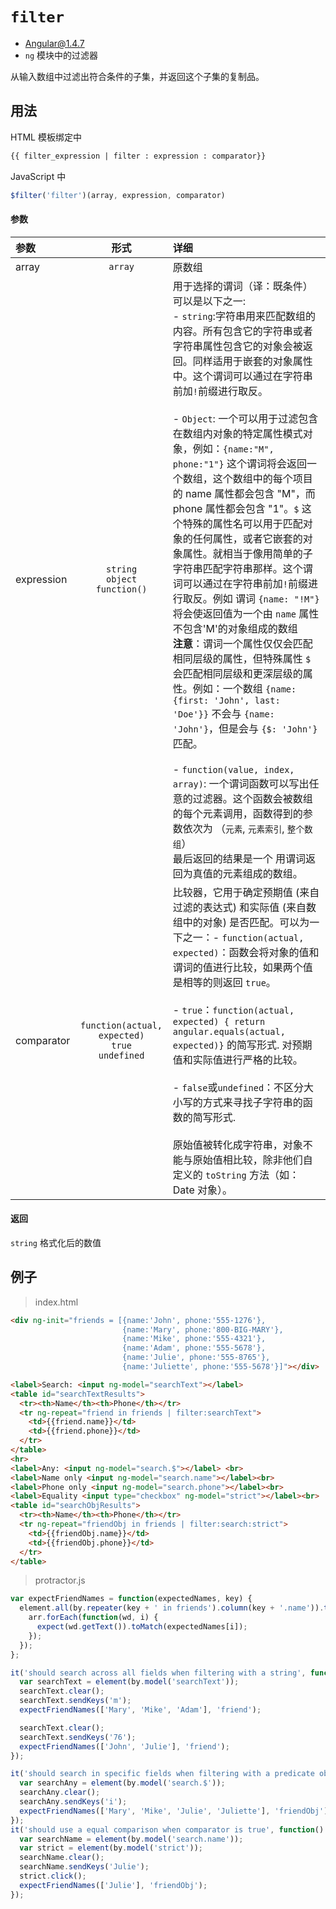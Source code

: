 # `filter`
- Angular@1.4.7
- `ng` 模块中的过滤器

从输入数组中过滤出符合条件的子集，并返回这个子集的复制品。

## 用法

HTML 模板绑定中

``` html
{{ filter_expression | filter : expression : comparator}}
```

JavaScript 中

``` javascript
$filter('filter')(array, expression, comparator)
```


#### 参数

| 参数 | 形式 | 详细 |
|:----|:---:|:----|
|array|`array`| 原数组 |
|expression|`string`<br>`object`<br>`function()`| 用于选择的谓词（译：既条件）可以是以下之一:<br> - `string`:字符串用来匹配数组的内容。所有包含它的字符串或者字符串属性包含它的对象会被返回。同样适用于嵌套的对象属性中。这个谓词可以通过在字符串前加`!`前缀进行取反。<br><br> - `Object`: 一个可以用于过滤包含在数组内对象的特定属性模式对象，例如：`{name:"M", phone:"1"}` 这个谓词将会返回一个数组，这个数组中的每个项目的 name 属性都会包含 "M"，而 phone 属性都会包含 "1"。`$` 这个特殊的属性名可以用于匹配对象的任何属性，或者它嵌套的对象属性。就相当于像用简单的子字符串匹配字符串那样。这个谓词可以通过在字符串前加`!`前缀进行取反。例如 谓词 `{name: "!M"}` 将会使返回值为一个由 `name` 属性不包含'M'的对象组成的数组<br>**注意**：谓词一个属性仅仅会匹配相同层级的属性，但特殊属性 `$` 会匹配相同层级和更深层级的属性。例如：一个数组 `{name: {first: 'John', last: 'Doe'}}` 不会与 `{name: 'John'}`，但是会与 `{$: 'John'}` 匹配。<br><br>- `function(value, index, array)`: 一个谓词函数可以写出任意的过滤器。这个函数会被数组的每个元素调用，函数得到的参数依次为 （`元素`, `元素索引`, `整个数组`）<br>最后返回的结果是一个 用谓词返回为真值的元素组成的数组。|
|comparator|`function(actual, expected)`<br>`true`<br>`undefined`| 比较器，它用于确定预期值 (来自过滤的表达式) 和实际值 (来自数组中的对象) 是否匹配。可以为一下之一：- `function(actual, expected)`：函数会将对象的值和谓词的值进行比较，如果两个值是相等的则返回 `true`。<br><br>- `true`：`function(actual, expected) { return angular.equals(actual, expected)}` 的简写形式. 对预期值和实际值进行严格的比较。<br><br>- `false`或`undefined`：不区分大小写的方式来寻找子字符串的函数的简写形式.<br><br>原始值被转化成字符串，对象不能与原始值相比较，除非他们自定义的 `toString` 方法（如：Date 对象）。|


#### 返回

`string` 格式化后的数值

## 例子

> index.html

``` html
<div ng-init="friends = [{name:'John', phone:'555-1276'},
                         {name:'Mary', phone:'800-BIG-MARY'},
                         {name:'Mike', phone:'555-4321'},
                         {name:'Adam', phone:'555-5678'},
                         {name:'Julie', phone:'555-8765'},
                         {name:'Juliette', phone:'555-5678'}]"></div>

<label>Search: <input ng-model="searchText"></label>
<table id="searchTextResults">
  <tr><th>Name</th><th>Phone</th></tr>
  <tr ng-repeat="friend in friends | filter:searchText">
    <td>{{friend.name}}</td>
    <td>{{friend.phone}}</td>
  </tr>
</table>
<hr>
<label>Any: <input ng-model="search.$"></label> <br>
<label>Name only <input ng-model="search.name"></label><br>
<label>Phone only <input ng-model="search.phone"></label><br>
<label>Equality <input type="checkbox" ng-model="strict"></label><br>
<table id="searchObjResults">
  <tr><th>Name</th><th>Phone</th></tr>
  <tr ng-repeat="friendObj in friends | filter:search:strict">
    <td>{{friendObj.name}}</td>
    <td>{{friendObj.phone}}</td>
  </tr>
</table>
```

> protractor.js

``` javascript
var expectFriendNames = function(expectedNames, key) {
  element.all(by.repeater(key + ' in friends').column(key + '.name')).then(function(arr) {
    arr.forEach(function(wd, i) {
      expect(wd.getText()).toMatch(expectedNames[i]);
    });
  });
};

it('should search across all fields when filtering with a string', function() {
  var searchText = element(by.model('searchText'));
  searchText.clear();
  searchText.sendKeys('m');
  expectFriendNames(['Mary', 'Mike', 'Adam'], 'friend');

  searchText.clear();
  searchText.sendKeys('76');
  expectFriendNames(['John', 'Julie'], 'friend');
});

it('should search in specific fields when filtering with a predicate object', function() {
  var searchAny = element(by.model('search.$'));
  searchAny.clear();
  searchAny.sendKeys('i');
  expectFriendNames(['Mary', 'Mike', 'Julie', 'Juliette'], 'friendObj');
});
it('should use a equal comparison when comparator is true', function() {
  var searchName = element(by.model('search.name'));
  var strict = element(by.model('strict'));
  searchName.clear();
  searchName.sendKeys('Julie');
  strict.click();
  expectFriendNames(['Julie'], 'friendObj');
});
```
